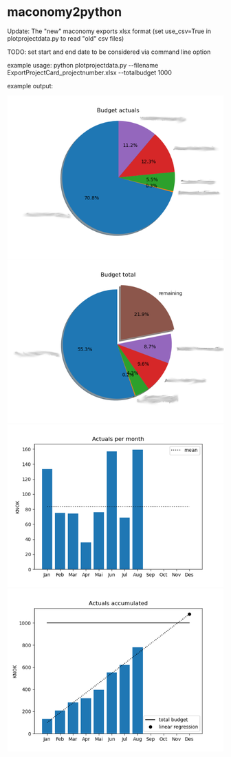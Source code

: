 # maconomy2python

Update: The "new" maconomy exports xlsx format (set use_csv=True in plotprojectdata.py to read "old" csv files)

TODO: set start and end date to be considered via command line option

example usage: python plotprojectdata.py --filename ExportProjectCard_projectnumber.xlsx --totalbudget 1000

example output:

![pie1](pie1.png)
![pie2](pie2.png)
![actuals_per_month](actuals_per_month.png)
![actuals_accumulated](actuals_accumulated.png)
